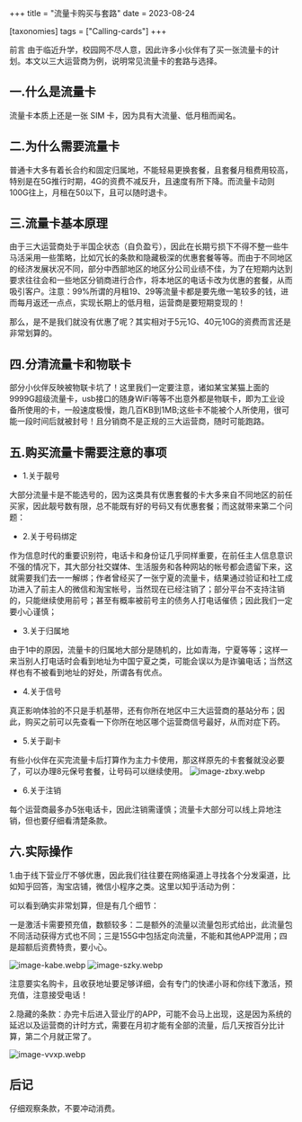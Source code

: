 +++
title = "流量卡购买与套路"
date = 2023-08-24

[taxonomies]
tags = ["Calling-cards"]
+++



前言 由于临近升学，校园网不尽人意，因此许多小伙伴有了买一张流量卡的计划。本文以三大运营商为例，说明常见流量卡的套路与选择。
<!-- more -->
## 一.什么是流量卡

流量卡本质上还是一张 SIM 卡，因为具有大流量、低月租而闻名。

## 二.为什么需要流量卡

普通卡大多有着长合约和固定归属地，不能轻易更换套餐，且套餐月租费用较高，特别是在5G推行时期，4G的资费不减反升，且速度有所下降。而流量卡动则100G往上，月租在50以下，且可以随时退卡。

## 三.流量卡基本原理

由于三大运营商处于半国企状态（自负盈亏），因此在长期亏损下不得不整一些牛马活采用一些策略，比如冗长的条款和隐藏极深的优惠套餐等等。而由于不同地区的经济发展状况不同，部分中西部地区的地区分公司业绩不佳，为了在短期内达到要求往往会和一些地区分销商进行合作，将本地区的电话卡改为优惠的套餐，从而吸引客户。注意：99%所谓的月租19、29等流量卡都是要先缴一笔较多的钱，进而每月返还一点点，实现长期上的低月租，运营商是要短期变现的！

那么，是不是我们就没有优惠了呢？其实相对于5元1G、40元10G的资费而言还是非常划算的。

## 四.分清流量卡和物联卡

部分小伙伴反映被物联卡坑了！这里我们一定要注意，诸如某宝某猫上面的9999G超级流量卡，usb接口的随身WiFi等等不出意外都是物联卡，即为工业设备所使用的卡，一般速度极慢，跑几百KB到1MB;这些卡不能被个人所使用，很可能一段时间后就被封号！且分销商不是正规的三大运营商，随时可能跑路。

## 五.购买流量卡需要注意的事项

- 1.关于靓号

大部分流量卡是不能选号的，因为这类具有优惠套餐的卡大多来自不同地区的前任买家，因此靓号数有限，总不能既有好的号码又有优惠套餐；而这就带来第二个问题：

- 2.关于号码绑定

作为信息时代的重要识别符，电话卡和身份证几乎同样重要，在前任主人信息意识不强的情况下，其大部分社交媒体、生活服务和各种网站的帐号都会遗留下来，这就需要我们去一一解绑；作者曾经买了一张宁夏的流量卡，结果通过验证和社工成功进入了前主人的微信和淘宝帐号，当然现在已经注销了；部分平台不支持注销的，只能继续使用前号；甚至有概率被前号主的债务人打电话催债；因此我们一定要小心谨慎；

- 3.关于归属地

由于1中的原因，流量卡的归属地大部分是随机的，比如青海，宁夏等等；这样一来当别人打电话时会看到地址为中国宁夏之类，可能会误以为是诈骗电话；当然这样也有不被看到地址的好处，所谓各有优点。

- 4.关于信号

真正影响体验的不只是手机基带，还有你所在地区中三大运营商的基站分布；因此，购买之前可以先查看一下你所在地区哪个运营商信号最好，从而对症下药。

- 5.关于副卡

有些小伙伴在买完流量卡后打算作为主力卡使用，那这样原先的卡套餐就没必要了，可以办理8元保号套餐，让号码可以继续使用。
![image-zbxy.webp](https://pic.dich.ink/1/2024/03/06/65e8664fec536.webp)
- 6.关于注销

每个运营商最多办5张电话卡，因此注销需谨慎；流量卡大部分可以线上异地注销，但也要仔细看清楚条款。

## 六.实际操作

1.由于线下营业厅不够优惠，因此我们往往要在网络渠道上寻找各个分发渠道，比如知乎回答，淘宝店铺，微信小程序之类。这里以知乎活动为例：

可以看到确实非常划算，但是有几个细节：

一是激活卡需要预充值，数额较多：二是额外的流量以流量包形式给出，此流量包不同活动获得方式也不同；三是155G中包括定向流量，不能和其他APP混用；四是超额后资费特贵，要小心。

![image-kabe.webp](https://pic.dich.ink/1/2024/03/06/65e8667230bda.webp)
![image-szky.webp](https://pic.dich.ink/1/2024/03/06/65e8665fb6963.webp)

注意要实名购卡，且收获地址要足够详细，会有专门的快递小哥和你线下激活，预充值，注意接受电话！

2.隐藏的条款：办完卡后进入营业厅的APP，可能不会马上出现，这是因为系统的延迟以及运营商的计时方式，需要在月初才能有全部的流量，后几天按百分比计算，第二个月就正常了。

![image-vvxp.webp](https://pic.dich.ink/1/2024/03/06/65e866583d1d8.webp)
## 后记

仔细观察条款，不要冲动消费。